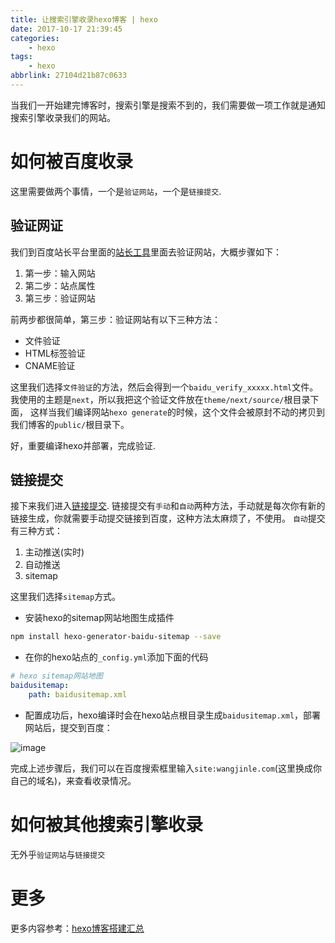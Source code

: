 ```yaml
---
title: 让搜索引擎收录hexo博客 | hexo
date: 2017-10-17 21:39:45
categories:
    - hexo
tags:
    - hexo
abbrlink: 27104d21b87c0633
---
```


当我们一开始建完博客时，搜索引擎是搜索不到的，我们需要做一项工作就是通知搜索引擎收录我们的网站。

# 如何被百度收录

这里需要做两个事情，一个是`验证网站`，一个是`链接提交`.

## 验证网证

我们到百度站长平台里面的[站长工具]里面去验证网站，大概步骤如下：
1. 第一步：输入网站
1. 第二步：站点属性
1. 第三步：验证网站

前两步都很简单，第三步：验证网站有以下三种方法：
* 文件验证
* HTML标签验证
* CNAME验证

这里我们选择`文件验证`的方法，然后会得到一个`baidu_verify_xxxxx.html`文件。
我使用的主题是`next`，所以我把这个验证文件放在`theme/next/source/`根目录下面，
这样当我们编译网站`hexo generate`的时候，这个文件会被原封不动的拷贝到我们博客的`public/`根目录下。

好，重要编译hexo并部署，完成验证.

## 链接提交

接下来我们进入[链接提交].
链接提交有`手动`和`自动`两种方法，手动就是每次你有新的链接生成，你就需要手动提交链接到百度，这种方法太麻烦了，不使用。
`自动`提交有三种方式：
1. 主动推送(实时) 
1. 自动推送 
1. sitemap

这里我们选择`sitemap`方式。

* 安装hexo的sitemap网站地图生成插件
```sh
npm install hexo-generator-baidu-sitemap --save
```

* 在你的hexo站点的`_config.yml`添加下面的代码
```yml
# hexo sitemap网站地图
baidusitemap:
    path: baidusitemap.xml
```

* 配置成功后，hexo编译时会在hexo站点根目录生成`baidusitemap.xml`，部署网站后，提交到百度：

![image](http://oxnimkw03.bkt.clouddn.com/20171018150633.png)


完成上述步骤后，我们可以在百度搜索框里输入`site:wangjinle.com`(这里换成你自己的域名)，来查看收录情况。

# 如何被其他搜索引擎收录

无外乎`验证网站`与`链接提交`

# 更多

更多内容参考：[hexo博客搭建汇总](http://www.wangjinle.com/posts/cc468aea3c750228.html)

[//]: # (These are reference links used in the body of this note and get stripped out when the markdown processor does its job. There is no need to format nicely because it shouldn't be seen. Thanks SO - http://stackoverflow.com/questions/4823468/store-comments-in-markdown-syntax)

[百度站长平台]:(http://zhanzhang.baidu.com)
[站长工具]: http://zhanzhang.baidu.com/dashboard/index
[链接提交]: http://zhanzhang.baidu.com/linksubmit/index

